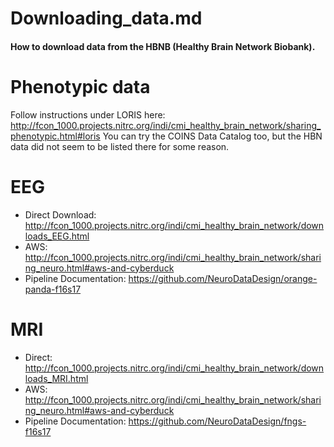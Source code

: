 # Downloading_data.md
#### How to download data from the HBNB (Healthy Brain Network Biobank).

# Phenotypic data
Follow instructions under LORIS here: http://fcon_1000.projects.nitrc.org/indi/cmi_healthy_brain_network/sharing_phenotypic.html#loris
You can try the COINS Data Catalog too, but the HBN data did not seem to be listed there for some reason.

# EEG
* Direct Download: http://fcon_1000.projects.nitrc.org/indi/cmi_healthy_brain_network/downloads_EEG.html
* AWS: http://fcon_1000.projects.nitrc.org/indi/cmi_healthy_brain_network/sharing_neuro.html#aws-and-cyberduck
* Pipeline Documentation: https://github.com/NeuroDataDesign/orange-panda-f16s17

# MRI
* Direct: http://fcon_1000.projects.nitrc.org/indi/cmi_healthy_brain_network/downloads_MRI.html
* AWS: http://fcon_1000.projects.nitrc.org/indi/cmi_healthy_brain_network/sharing_neuro.html#aws-and-cyberduck
* Pipeline Documentation: https://github.com/NeuroDataDesign/fngs-f16s17
